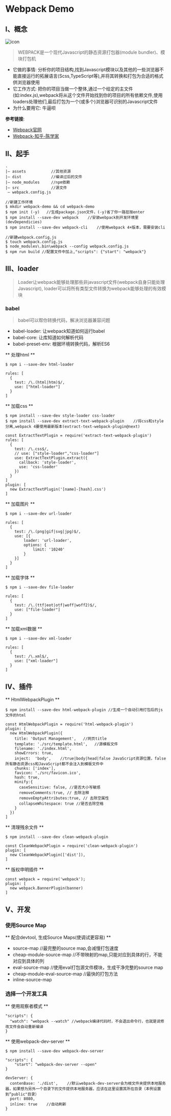 # Webpack Demo

## I、概念

![icon](assets/what-is-webpack.png)

> WEBPACK是一个现代Javascript的静态资源打包器(module bundler)、模块打包机
- 它做的事情: 分析你的项目结构,找到Javascript模块以及其他的一些浏览器不能直接运行的拓展语言(Scss,TypeScript等),并将其转换和打包为合适的格式供浏览器使用
- 它工作方式: 把你的项目当做一个整体,通过一个给定的主文件(如:index.js),webpack将从这个文件开始找到你的项目的所有依赖文件,使用loaders处理他们,最后打包为一个(或多个)浏览器可识别的Javascript文件
- 为什么要用它: 牛逼呗

**参考链接**:

- [Webpack官网](https://webpack.github.io/)
- [Webpack-知乎-陈学家](https://zhuanlan.zhihu.com/p/21287263)

## Ⅱ、起手

``` dir
.
|— assets           //其他资源
|— dist             //编译过后的文件
|— node_modules     //npm依赖
|— src              //源文件
 — webpack.config.js
```

``` install
//新建工作环境
$ mkdir webpack-demo && cd webpack-demo
$ npm init (-y)   //生成package.json文件，(-y)省了你一路狂按enter
$ npm install --save-dev webpack    //安装webpack到开发环境里(devDependicies)
$ npm install --save-dev webpack-cli    //使用webpack 4+版本，需要安装cli
```

```config
//新建webpack.config.js
$ touch webpack.config.js
$ node_modules\.bin\webpack --config webpack.config.js
$ npm run build //配置文件中加上,"scripts": {"start": "webpack"}
```

## Ⅲ、loader

> Loader让webpack能够处理那些非javascript文件(webpack自身只能处理Javascript), loader可以将所有类型文件转换为webpack能够处理的有效模块

### babel

> babel可以帮你转换代码，解决浏览器兼容问题
- babel-loader: 让webpack知道如何运行babel
- babel-core: 让库知道如何解析代码
- babel-preset-env: 根据环境转换代码，解析ES6

** 处理html **

```install and config
$ npm i --save-dev html-loader

rules: [
  {
    test: /\.(html|htm)$/,
    use: ["html-loader"]
  }
]
```

** 加载css **

``` install and config
$ npm install --save-dev style-loader css-loader
$ npm install --save-dev extract-text-webpack-plugin    //将css和style分离,webpack 4要使用最新版本(extract-text-webpack-plugin@next)

const ExtractTextPlugin = require('extract-text-webpack-plugin')
rules: [
  {
    test: /\.css$/,
    // use: ["style-loader","css-loader"]
    use: ExtractTextPlugin.extract({
      callback: 'style-loader',
      use: 'css-loader'
    })
  }
]
plugin: [
  new ExtractTextPlugin('[name]-[hash].css')
]
```

** 加载图片 **

```install and config
$ npm i --save-dev url-loader

rules: [
  {
    test: /\.(png|gif|svg|jpg)$/,
    use: [{
        loader: 'url-loader',
        options: {
            limit: '10240'
        }
    }]
  }
]
```

** 加载字体 **

```install and config
$ npm i --save-dev file-loader

rules: [
  {
    test: /\.(ttf|eot|otf|woff|woff2)$/,
    use: ["file-loader"]
  }
]
```

** 加载xml数据 **

```install and config
$ npm i --save-dev xml-loader

rules: [
  {
    test: /\.xml$/,
    use: ["xml-loader"]
  }
]
```

## Ⅳ、插件

** HtmlWebpackPlugin **

```config
$ npm install --save-dev html-webpack-plugin //生成一个自动引用打包后的js文件的html

const HtmlWebpackPlugin = require('html-webpack-plugin')
plugin: [
  new HtmlWebpackPlugin({
    title: 'Output Management',   //网页title
    template: './src/template.html',   //源模板文件
    filename: './index.html',
    showErrors: true,
    inject:  'body',    //true|body|head|false JavaScript资源位置，false所有静态资源css和JavaScript都不会注入到模板文件中
    chunks: ['index'],
    favicon: './src/favicon.ico',
    hash: true,
    minify:{
      caseSensitive: false, //是否大小写敏感
      removeComments:true, // 去除注释
      removeEmptyAttributes:true, // 去除空属性
      collapseWhitespace: true //是否去除空格
    }
  })
]
```

** 清理残余文件 **

```config
$ npm install --save-dev clean-webpack-plugin

const CleanWebpackPlugin = require('clean-webpack-plugin')
plugin: [
  new CleanWebpackPlugin(['dist']),
]
```

** 版权申明插件 **

```config
const webpack = require('webpack');
plugin: [
  new webpack.BannerPlugin(banner)
]
```

## Ⅴ、开发

### 使用Source Map

** 配合devtool, 生成Source Maps(使调试更容易) **

- source-map    //最完整的source map,会减慢打包速度
- cheap-module-source-map   //不带映射的map,只能对应到具体的行，不能对应到具体的列
- eval-source-map   //使用eval打包源文件模块，生成干净完整的source map
- cheap-module-eval-source-map  //最快的打包方法
- inline-source-map

### 选择一个开发工具

** 使用观察者模式 **

```config
"scripts": {
  "watch": "webpack --watch" //webpack编译代码时，不会退出命令行，也就是说修改文件会自动重新编译
}
```

** 使用webpack-dev-server **

```config
$ npm install --save-dev webpack-dev-server

"scripts": {
    "start": "webpack-dev-server --open"
}

devServer: {
  contenBase: './dist',    //默认webpack-dev-server会为根文件夹提供本地服务器，如果想为另外一个目录下的文件提供本地服务器，应该在这里设置其所在目录（本例设置到“public"目录）
  port: 8080,
  inline: true    //自动刷新
}
```